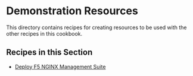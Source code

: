 # Demonstration Resources

This directory contains recipes for creating resources to be used with the other recipes in this cookbook.

## Recipes in this Section
* [Deploy F5 NGINX Management Suite](f5-nginx-management-suite)
